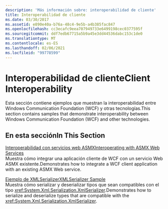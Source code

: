 ```yaml
---
description: 'Más información sobre: interoperabilidad de cliente'
title: Interoperabilidad de cliente
ms.date: 03/30/2017
ms.assetid: e890e40a-b76a-48c4-9e5b-a4b385fac847
ms.openlocfilehash: cc3ecafc9eea707949733e6499198cec0377595f
ms.sourcegitcommit: ddf7edb67715a5b9a45e3dd44536dabc153c1de0
ms.translationtype: MT
ms.contentlocale: es-ES
ms.lasthandoff: 02/06/2021
ms.locfileid: "99778599"
---
```

# <a name="client-interoperability"></a><span data-ttu-id="f250b-103">Interoperabilidad de cliente</span><span class="sxs-lookup"><span data-stu-id="f250b-103">Client Interoperability</span></span>

<span data-ttu-id="f250b-104">Esta sección contiene ejemplos que muestran la interoperabilidad entre Windows Communication Foundation (WCF) y otras tecnologías.</span><span class="sxs-lookup"><span data-stu-id="f250b-104">This section contains samples that demonstrate interoperability between Windows Communication Foundation (WCF) and other technologies.</span></span>  
  
## <a name="in-this-section"></a><span data-ttu-id="f250b-105">En esta sección</span><span class="sxs-lookup"><span data-stu-id="f250b-105">In This Section</span></span>  

 [<span data-ttu-id="f250b-106">Interoperabilidad con servicios web ASMX</span><span class="sxs-lookup"><span data-stu-id="f250b-106">Interoperating with ASMX Web Services</span></span>](interoperating-with-asmx-web-services.md)  
 <span data-ttu-id="f250b-107">Muestra cómo integrar una aplicación cliente de WCF con un servicio Web ASMX existente.</span><span class="sxs-lookup"><span data-stu-id="f250b-107">Demonstrates how to integrate a WCF client application with an existing ASMX Web service.</span></span>  
  
 [<span data-ttu-id="f250b-108">Ejemplo de XMLSerializer</span><span class="sxs-lookup"><span data-stu-id="f250b-108">XMLSerializer Sample</span></span>](xmlserializer-sample.md)  
 <span data-ttu-id="f250b-109">Muestra cómo serializar y deserializar tipos que sean compatibles con el tipo <xref:System.Xml.Serialization.XmlSerializer>.</span><span class="sxs-lookup"><span data-stu-id="f250b-109">Demonstrates how to serialize and deserialize types that are compatible with the <xref:System.Xml.Serialization.XmlSerializer>.</span></span>
